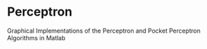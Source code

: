# Perceptron
Graphical Implementations of the Perceptron and Pocket Perceptron Algorithms in Matlab
